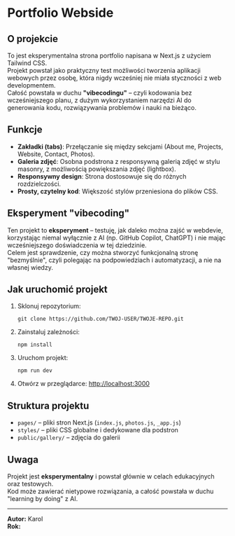 # Portfolio Webside

## O projekcie

To jest eksperymentalna strona portfolio napisana w Next.js z użyciem Tailwind CSS.  
Projekt powstał jako praktyczny test możliwości tworzenia aplikacji webowych przez osobę, która nigdy wcześniej nie miała styczności z web developmentem.  
Całość powstała w duchu **"vibecodingu"** – czyli kodowania bez wcześniejszego planu, z dużym wykorzystaniem narzędzi AI do generowania kodu, rozwiązywania problemów i nauki na bieżąco.

## Funkcje

- **Zakładki (tabs)**: Przełączanie się między sekcjami (About me, Projects, Website, Contact, Photos).
- **Galeria zdjęć**: Osobna podstrona z responsywną galerią zdjęć w stylu masonry, z możliwością powiększania zdjęć (lightbox).
- **Responsywny design**: Strona dostosowuje się do różnych rozdzielczości.
- **Prosty, czytelny kod**: Większość stylów przeniesiona do plików CSS.

## Eksperyment "vibecoding"

Ten projekt to **eksperyment** – testuję, jak daleko można zajść w webdevie, korzystając niemal wyłącznie z AI (np. GitHub Copilot, ChatGPT) i nie mając wcześniejszego doświadczenia w tej dziedzinie.  
Celem jest sprawdzenie, czy można stworzyć funkcjonalną stronę "bezmyślnie", czyli polegając na podpowiedziach i automatyzacji, a nie na własnej wiedzy.

## Jak uruchomić projekt

1. Sklonuj repozytorium:
   ```
   git clone https://github.com/TWOJ-USER/TWOJE-REPO.git
   ```
2. Zainstaluj zależności:
   ```
   npm install
   ```
3. Uruchom projekt:
   ```
   npm run dev
   ```
4. Otwórz w przeglądarce: [http://localhost:3000](http://localhost:3000)

## Struktura projektu

- `pages/` – pliki stron Next.js (`index.js`, `photos.js`, `_app.js`)
- `styles/` – pliki CSS globalne i dedykowane dla podstron
- `public/gallery/` – zdjęcia do galerii

## Uwaga

Projekt jest **eksperymentalny** i powstał głównie w celach edukacyjnych oraz testowych.  
Kod może zawierać nietypowe rozwiązania, a całość powstała w duchu "learning by doing" z AI.

---

**Autor:** Karol  
**Rok:**